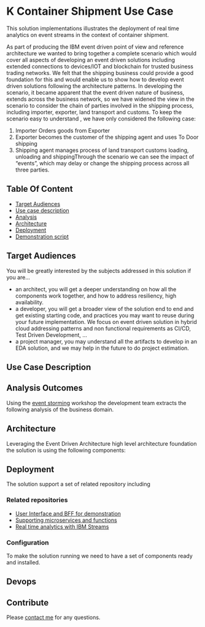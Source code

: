 # K Container Shipment Use Case
This solution implementations illustrates the deployment of real time analytics on event streams in the context of container shipment.

As part of producing the IBM event driven point of view and reference architecture  we wanted to bring together a complete scenario which would cover all aspects of  developing an event driven solutions including extended connections to devices/IOT  and blockchain for trusted business trading networks. We felt that the  shipping business could provide a good foundation for this and would enable us to show how to  develop event driven solutions  following the architecture patterns. In developing the scenario, it became apparent that the event driven nature of business, extends across the business network, so we have widened the view in the scenario to consider  the chain of parties  involved in the shipping process, including importer, exporter, land transport and customs. To keep the scenario easy to understand , we have only considered the following case:
1. Importer Orders goods from Exporter
2. Exporter becomes the  customer of the shipping agent  and uses To Door shipping  
3. Shipping agent manages process of land transport customs  loading, unloading and shippingThrough the scenario we can see the impact of “events”,  which may delay or change the shipping process across all three parties.  

## Table Of Content
* [Target Audiences](#target-audiences)
* [Use case description](#use-case-description)
* [Analysis](#analysis-outcomes)
* [Architecture](#architecture)
* [Deployment](#deployment)
* [Demonstration script](./docs/demo.md)

## Target Audiences
You will be greatly interested by the subjects addressed in this solution if you are...
* an architect, you will get a deeper understanding on how all the components work together, and how to address resiliency, high availability.
* a developer, you will get a broader view of the solution end to end and get existing starting code, and practices you may want to reuse during your future implementation. We focus on event driven solution in hybrid cloud addressing patterns and non functional requirements as CI/CD, Test Driven Development, ...
* a project manager, you may understand all the artifacts to develop in an EDA solution, and we may help in the future to do project estimation.

## Use Case Description

## Analysis Outcomes
Using the [event storming]() workshop the development team extracts the following analysis of the business domain.

## Architecture
Leveraging the Event Driven Architecture high level architecture foundation the solution is using the following components:


## Deployment
The solution support a set of related repository including
### Related repositories
* [User Interface and BFF for demonstration]()
* [Supporting microservices and functions]()
* [Real time analytics with IBM Streams]()

### Configuration
To make the solution running we need to have a set of components ready and installed.

## Devops


## Contribute

Please [contact me](mailto:boyerje@us.ibm.com) for any questions.
